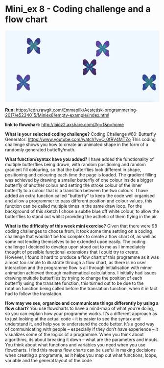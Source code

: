 <h1> Mini_ex 8 - Coding challenge and a flow chart </h1>

![ScreenShot](https://github.com/Emmapilk/Aestetisk-programmering-2017/blob/master/Miniex8/Miniex8.png)

<b> Run: </b> https://cdn.rawgit.com/Emmapilk/Aestetisk-programmering-2017/e5234015/Miniex8/empty-example/index.html

<b> link to flowchart: </b> http://laioz2.axshare.com/#g=1&p=home

<b> What is your selected coding challenge?</b>
Coding Challenge #60: Butterfly Generator: https://www.youtube.com/watch?v=O_0fRV4MTZo
This coding challenge shows you how to create an animated shape in the form of a randomly generated buttefly/moth.

<b>What function/syntax have you added?</b>
I have added the functionality of multiple butterflies being drawn, with random positioning and random gradient fill colouring, so that the butterflies look different in shape, positioning and colouring each time the page is loaded.
The gradient filling was achieved by drawing a smaller butterfly of one colour inside a bigger butterfly of another colour and setting the stroke colour of the inner butterfly to a colour that is a transition between the two colours.
I have added an extra function called "butterfly" to keep the code well organised and allow a programmer to pass different position and colour values, this function can be called multiple times in the same draw loop.
For the background of this sketch I chose a subtle blue off white colour, to allow the butterflies to stand out whilst providing the asthetic of them flying in the air.

<b>What is the difficulty of this week mini exercise?</b>
Given that there were 98 coding challenges to choose from, it took some time settling on a coding challenge that wouldn't be too complex to create a flow chart of, as well as some not lending themselves to be extended upon easily.
The coding challenge I decided to develop upon stood out to me as I immediately thought of possible functional extensions that I could try to create.
However, I found it hard to produce a flow chart of this programme as it was almost too simple to illustrate through a flow chart, as there is no user interaction and the programme flow is all through initialisation with minor animation achieved through mathematical calculations.
I initially had issues drawing multiple butterflies by trying to change the position of each butterfly using the translate function, this turned out to be due to the rotation function being called before the translation function, when it in fact had to follow the translation.

<b>How may we see, organize and communicate things differently by using a flow chart?</b>
You use flowcharts to have a mind-map of what you’re doing, so you can explain how your programme works. It’s a different approach as to just looking at the actual code – it is easier to see the syntax and understand it, and help you to understand the code better. It’s a good way of communicating with people – especially if they don’t have experience – it visualizes some of the logics of a programme.
When you think about algorithms, its about breaking it down – what are the parameters and inputs. You think about what functions and variables you need when you use flowcharts. I find this means flow charts can be useful in making decisions when creating a programme, as it helps you map out what functions, loops, variable and the general layout of the code
